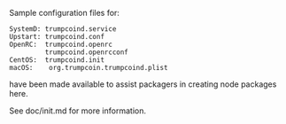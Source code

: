 Sample configuration files for:
```
SystemD: trumpcoind.service
Upstart: trumpcoind.conf
OpenRC:  trumpcoind.openrc
         trumpcoind.openrcconf
CentOS:  trumpcoind.init
macOS:    org.trumpcoin.trumpcoind.plist
```
have been made available to assist packagers in creating node packages here.

See doc/init.md for more information.
